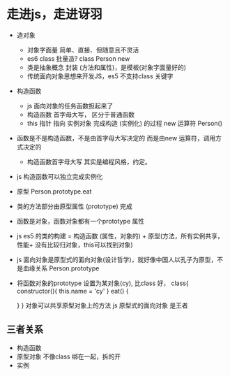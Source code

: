 # 走进js，走进讶羽

- 造对象
  - 对象字面量
    简单、直接、但随意且不灵活
  - es6 class
    批量造? class Person
    new
  - 类是抽象概念 封装 (方法和属性)，是模板(对象字面量好的)
  - 传统面向对象思想来开发JS，es5 不支持class 关键字

- 构造函数
  - js 面向对象的任务函数担起来了
  - 构造函数 首字母大写， 区分于普通函数
  - this 指针 指向 实例对象
    完成构造 (实例化) 的过程
    new 运算符 Person()

- 函数是不是构造函数，不是由首字母大写决定的
  而是由new 运算符，调用方式决定的
  - 构造函数首字母大写 其实是编程风格，约定。

- js 构造函数可以独立完成实例化
- 原型
  Person.prototype.eat

 - 类的方法部分由原型属性 (prototype) 完成
 - 函数是对象，函数对象都有一个prototype 属性
      
- js es5 的类的构建 = 构造函数 (属性，对象的) + 原型(方法，所有实例共享，性能+ 没有比较归对象，this可以找到对象)

- js 面向对象是原型式的面向对象(设计哲学)，就好像中国人以孔子为原型，不是血缘关系
  Person.prototype

- 将函数对象的prototype 设置为某对象(cy),
比class 好，
 class{
  constructor(){
    this.name = 'cy'
  }
  eat() {

  }
 }
 对象可以共享原型对象上的方法
 js 原型式的面向对象 是王者

## 三者关系
- 构造函数
- 原型对象
  不像class 绑在一起，拆的开
- 实例